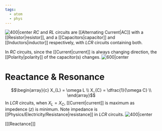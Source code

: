 ```yaml
---
tags:
  - atom
  - phys
---
```

![400|center](lcr-phase-diagram.excalidraw)
*RC* and *RL* circuits are [[Alternating Current|AC]] with a [[Resistor|resistor]], and a [[Capacitors|capacitor]] and [[Inductors|inductor]] respectively, with *LCR* circuits containing both.

In *RC* circuits, since the [[Current|current]] is always changing direction, the [[Polarity|polarity]] of the capacitor(s) changes.
![600|center](rc-polarity.excalidraw)

# Reactance & Resonance
$$\begin{array}{c}
	X_{L} = \omega L \\
	X_{C} = \dfrac{1}{\omega C} \\
\end{array}$$
In *LCR* circuits, when $X_{L}=X_{C}$, [[Current|current]] is maximum as impedence ($z$) is minimum. Note impedance is [[Physics/Electricity/Resistance|resistance]] in *LCR* circuits.
![400|center](lcr-reactance-and-impedance.excalidraw)

\[[[Reactance]]\]